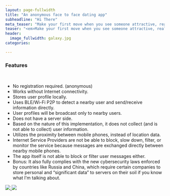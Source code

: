 ```yaml
---
layout: page-fullwidth
title: "An anonymous face to face dating app"
subheadline: "Hi There"
meta_teaser: "Make your first move when you see someone attractive, realtime"
teaser: "<em>Make your first move when you see someone attractive, realtime</em>"
header:
  image_fullwidth: galaxy.jpg
categories:

---
```

<!--more-->

### Features
<br />
<ul>
<li>No registration required. (anonymous)</li>
<li>Works without Internet connectivity.</li>
<li>Stores user profile locally.</li>
<li>Uses BLE/Wi-Fi P2P to detect a nearby user and send/receive information directly.</li>
<li>User profiles will be broadcast only to nearby users.</li>
<li>Does not have a server side.</li>
<li>Based on the nature of this implementation, it does not collect (and is not able to collect) user information.</li>
<li>Utilizes the proximity between mobile phones, instead of location data.</li>
<li>Internet Service Providers are not be able to block, slow down, filter, or monitor the service because messages are exchanged directly between nearby mobile phones.</li>
<li>The app itself is not able to block or filter user messages either.</li>
<li>Bonus: It also fully complies with the new cybersecurity laws enforced by countries like Russia and China, which require certain companies to store personal and “significant data” to servers on their soil if you know what I'm talking about.</li>
</ul>

<a href="https://play.google.com/store/apps/details?id=ent.ble.wifidirect.sean.wififilesender">
<img src="https://Pie-Pie-Cat.github.io/images/android_app_store.jpg" border="0">
</a>
<a href="https://itunes.apple.com/us/app/hi-there-p2p/id1276567474?ls=1&mt=8">
<img src="https://Pie-Pie-Cat.github.io/images/ios_app_store.jpg" border="0">
</a>